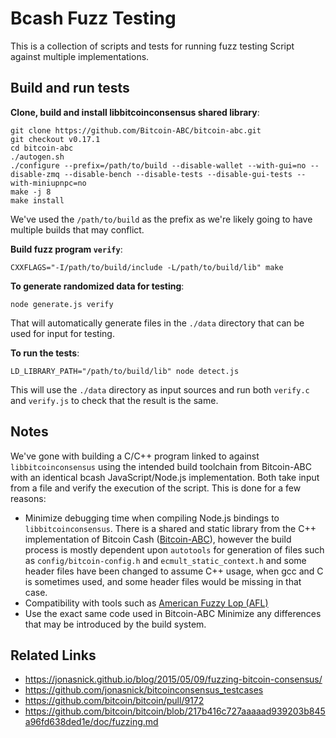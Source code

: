 # Bcash Fuzz Testing

This is a collection of scripts and tests for running fuzz testing Script against multiple implementations.

## Build and run tests

**Clone, build and install libbitcoinconsensus shared library**:
```
git clone https://github.com/Bitcoin-ABC/bitcoin-abc.git
git checkout v0.17.1
cd bitcoin-abc
./autogen.sh
./configure --prefix=/path/to/build --disable-wallet --with-gui=no --disable-zmq --disable-bench --disable-tests --disable-gui-tests --with-miniupnpc=no
make -j 8
make install
```

We've used the `/path/to/build` as the prefix as we're likely going to have multiple builds that may conflict.


**Build fuzz program `verify`**:
```
CXXFLAGS="-I/path/to/build/include -L/path/to/build/lib" make
```

**To generate randomized data for testing**:
```
node generate.js verify
```
That will automatically generate files in the `./data` directory that can be used for input for testing.


**To run the tests**:
```
LD_LIBRARY_PATH="/path/to/build/lib" node detect.js
```

This will use the `./data` directory as input sources and run both `verify.c` and `verify.js` to check that the result is the same.

## Notes

We've gone with building a C/C++ program linked to against `libbitcoinconsensus` using the intended build toolchain from Bitcoin-ABC with an identical bcash JavaScript/Node.js implementation. Both take input from a file and verify the execution of the script. This is done for a few reasons:

- Minimize debugging time when compiling Node.js bindings to `libbitcoinconsensus`. There is a shared and static library from the C++ implementation of Bitcoin Cash ([Bitcoin-ABC](https://www.bitcoinabc.org/)), however the build process is mostly dependent upon `autotools` for generation of files such as `config/bitcoin-config.h` and `ecmult_static_context.h` and some header files have been changed to assume C++ usage, when gcc and C is sometimes used, and some header files would be missing in that case.
- Compatibility with tools such as [American Fuzzy Lop (AFL)](https://en.wikipedia.org/wiki/American_fuzzy_lop_(fuzzer))
- Use the exact same code used in Bitcoin-ABC Minimize any differences that may be introduced by the build system.

## Related Links

- https://jonasnick.github.io/blog/2015/05/09/fuzzing-bitcoin-consensus/
- https://github.com/jonasnick/bitcoinconsensus_testcases
- https://github.com/bitcoin/bitcoin/pull/9172
- https://github.com/bitcoin/bitcoin/blob/217b416c727aaaaad939203b845a96fd638ded1e/doc/fuzzing.md